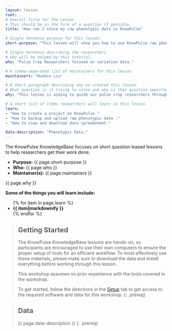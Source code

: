 ```yaml
---
layout: lesson
root: .
# Overall title for the Lesson.
# This should be in the form of a question if possible.
title: "How can I store my raw phenotypic data in KnowPulse"

# Single Sentence purpose for this lesson.
short-purpose: "This lesson will show you how to use KnowPulse raw phenotype importer to backup/upload/download your data file. "

# Single-Sentence describing the researchers
# who will be helped by this tutorial.
who: "Pulse Crop Researchers focused on variation data."

# A comma-separated list of maintainers for this lesson.
maintainers: "Ruobin Liu"

# A short paragraph describing why we created this lesson.
# What question is it trying to solve and why is that question important.
why: "This lesson is aiming to guide our pulse crop researchers through the procedure of raw phenotypic data managing. KnowPulse can be used to store your raw phenotypic data; we highly recommend backing up your data regularly in KnowPulse during the growing season. At the end of the season, you can download your data from KnowPulse for your next step data analysis and interpretation."

# A short list of items researchers will learn in this lesson.
learn:
- "How to create a project on KnowPulse."
- "How to backup and upload raw phenotypic data ."
- "How to view and download data spreadsheet."

data-description: "Phenotypic Data."
---
```


The KnowPulse KnowledgeBase focuses on short question-based lessons to help researchers get their work done.

- **Purpose:** {{ page.short-purpose }}
- **Who:** {{ page.who }}
- **Maintainer(s):** {{ page.maintainers }}

{{ page.why }}

<strong>Some of the things you will learn include:</strong>
<ul>
	{% for item in page.learn %}
	<li style="font-weight:bold">{{ item|markdownify }}</li>
	{% endfor %}
</ul>

> ## Getting Started
>
> The KnowPulse KnowledgeBase lessons are hands-on, so participants are
> encouraged to use their own computers to ensure the proper setup of tools
> for an efficient workflow. To most effectively use these materials,
> please make sure to download the data and install everything before
> working through this lesson.
>
> This workshop assumes no prior experience with the tools covered in the
> workshop.
>
> To get started, follow the directions in the [Setup](setup.html) tab to
> get access to the required software and data for this workshop.
{: .prereq}


> ## Data
>
> {{ page.data-description }}
{: .prereq}
